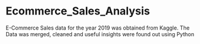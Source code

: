 # Ecommerce_Sales_Analysis
E-Commerce Sales data for the year 2019 was obtained from Kaggle. The Data was merged, cleaned and useful insights were found out using Python
